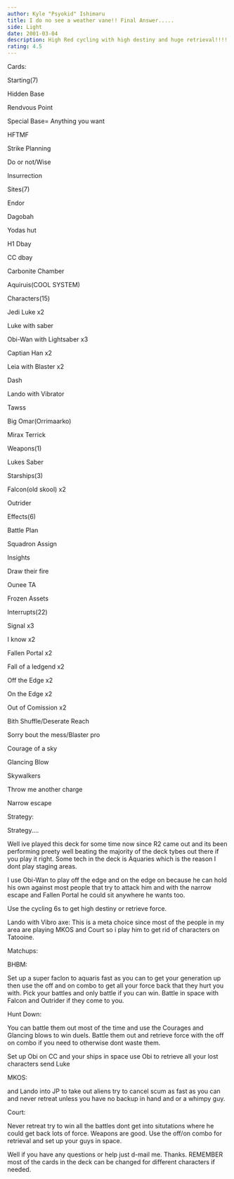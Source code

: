 ```yaml
---
author: Kyle "Psyokid" Ishimaru
title: I do no see a weather vane!! Final Answer.....
side: Light
date: 2001-03-04
description: High Red cycling with high destiny and huge retrieval!!!!
rating: 4.5
---
```

Cards: 

Starting(7)
Hidden Base
Rendvous Point
Special Base= Anything you want
HFTMF
Strike Planning
Do or not/Wise 
Insurrection

Sites(7)
Endor
Dagobah 
Yodas hut
H1 Dbay
CC dbay
Carbonite Chamber 
Aquiruis(COOL SYSTEM)

Characters(15)
Jedi Luke x2
Luke with saber
Obi-Wan with Lightsaber x3
Captian Han x2
Leia with Blaster x2
Dash
Lando with Vibrator
Tawss
Big Omar(Orrimaarko)
Mirax Terrick

Weapons(1)
Lukes Saber

Starships(3)
Falcon(old skool) x2
Outrider

Effects(6)
Battle Plan
Squadron Assign
Insights
Draw their fire
Ounee TA
Frozen Assets

Interrupts(22)
Signal x3
I know x2
Fallen Portal x2
Fall of a ledgend x2
Off the Edge x2
On the Edge x2
Out of Comission x2
Bith Shuffle/Deserate Reach
Sorry bout the mess/Blaster pro
Courage of a sky
Glancing Blow 
Skywalkers
Throw me another charge
Narrow escape


Strategy: 

Strategy....

Well ive played this deck for some time now since R2 came out and its been performing preety well beating the majority of the deck tybes out there if you play it right.  Some tech in the deck is Aquaries which is the reason I dont play staging areas.  

I use Obi-Wan to play off the edge and on the edge on because he can hold his own against most people that try to attack him and with the narrow escape and Fallen Portal he could sit anywhere he wants too.  

Use the cycling 6s to get high destiny or retrieve force.  

Lando with Vibro axe:  This is a meta choice since most of the people in my area are playing MKOS and Court so i play him to get rid of characters on Tatooine.

Matchups:

BHBM:
Set up a super faclon to aquaris fast as you can to get your generation up then use the off and on combo to get all your force back that they hurt you with.  Pick your battles and only battle if you can win.  Battle in space with Falcon and Outrider if they come to you.

Hunt Down:
You can battle them out most of the time and use the Courages and Glancing blows to win duels.  Battle them out and retrieve force with the off on combo if you need to otherwise dont waste them.
Set up Obi on CC and your ships in space use Obi to retrieve all your lost characters send Luke 

MKOS:
and Lando into JP to take out aliens try to cancel scum as fast as you can and never retreat unless you have no backup in hand and or a whimpy guy.

Court:
Never retreat try to win all the battles dont get into situtations where he could get back lots of force.  Weapons are good.  Use the off/on combo for retrieval and set up your guys in space.

Well if you have any questions or help just d-mail me.  Thanks.  REMEMBER most of the cards in the deck can be changed for different characters if needed. 